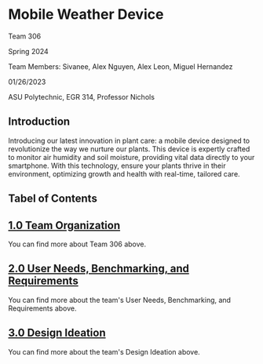 # Mobile Weather Device
Team 306

Spring 2024

Team Members: 
Sivanee, Alex Nguyen, Alex Leon, Miguel Hernandez

01/26/2023

ASU Polytechnic, EGR 314, Professor Nichols

**Introduction**
---
Introducing our latest innovation in plant care: a mobile device designed to revolutionize the way we nurture our plants. This device is expertly crafted to monitor air humidity and soil moisture, providing vital data directly to your smartphone. With this technology, ensure your plants thrive in their environment, optimizing growth and health with real-time, tailored care.

  
**Tabel of Contents**
  ---
## [1.0 Team Organization](Team_Organization.md)
You can find more about Team 306 above. 
## [2.0 User Needs, Benchmarking, and Requirements](UserNeeds_Benchmarking_Requirements.md)
You can find more about the team's User Needs, Benchmarking, and Requirements above.
## [3.0 Design Ideation](Design_Ideation.md)
You can find more about the team's Design Ideation above.
